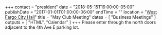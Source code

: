 +++
contact = "president"
date = "2018-05-15T19:00:00-05:00"
publishDate = "2017-01-01T01:00:00-06:00"
endTime = ""
location = "[West Fargo City Hall](/places/west-fargo-city-hall/)"
title = "May Club Meeting"
dates = [ "Business Meetings" ]
outputs = [ "HTML", "Calendar" ]
+++
Please enter through the north
doors adjacent to the 4th Ave E parking lot.

